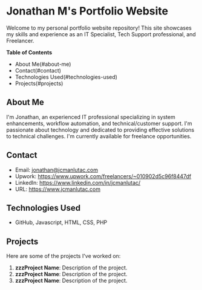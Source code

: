 # Jonathan M's Portfolio Website
Welcome to my personal portfolio website repository! This site showcases my skills and experience as an IT Specialist, Tech Support professional, and Freelancer.

**Table of Contents**
- About Me(#about-me)
- Contact(#contact)
- Technologies Used(#technologies-used)
- Projects(#projects)

## About Me
I'm Jonathan, an experienced IT professional specializing in system enhancements, workflow automation, and technical/customer support. I'm passionate about technology and dedicated to providing effective solutions to technical challenges.  I'm currently available for freelance opportunities.

## Contact
- Email: jonathan@jcmanlutac.com
- Upwork: https://www.upwork.com/freelancers/~010902d5c96f8447df
- LinkedIn: https://www.linkedin.com/in/jcmanlutac/
- URL: https://www.jcmanlutac.com

## Technologies Used
- GitHub, Javascript, HTML, CSS, PHP

## Projects
Here are some of the projects I've worked on:

1. **zzzProject Name**: Description of the project.
2. **zzzProject Name**: Description of the project.
3. **zzzProject Name**: Description of the project.
